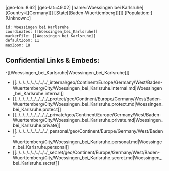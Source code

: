 ﻿---
location: [49.02,8.62]
mapzoom: [7,12] 
mapmarker: city 
type: City
tags:
- geo/City


SpocWebEntityId: 35734
isDeleted: false
confidential: public

---
[geo-lon::8.62]
[geo-lat::49.02]
[name::Woessingen bei Karlsruhe]
[Country::[[Germany]]]
[State[[Baden-Wuerttemberg]]]]]
[Population::]
[Unknown::]


```leaflet
id: Woessingen bei Karlsruhe
coordinates: [[Woessingen_bei_Karlsruhe]]
markerFile: [[Woessingen_bei_Karlsruhe]]
defaultZoom: 11 
maxZoom: 18
```


## Confidential Links & Embeds: 
-[[Woessingen_bei_Karlsruhe|Woessingen_bei_Karlsruhe]]] 
- [[../../../../../../../../_internal/geo/Continent/Europe/Germany/West/Baden-Wuerttemberg/City/Woessingen_bei_Karlsruhe.internal.md|Woessingen_bei_Karlsruhe.internal]] 
- [[../../../../../../../../_protect/geo/Continent/Europe/Germany/West/Baden-Wuerttemberg/City/Woessingen_bei_Karlsruhe.protect.md|Woessingen_bei_Karlsruhe.protect]] 
- [[../../../../../../../../_private/geo/Continent/Europe/Germany/West/Baden-Wuerttemberg/City/Woessingen_bei_Karlsruhe.private.md|Woessingen_bei_Karlsruhe.private]] 
- [[../../../../../../../../_personal/geo/Continent/Europe/Germany/West/Baden-Wuerttemberg/City/Woessingen_bei_Karlsruhe.personal.md|Woessingen_bei_Karlsruhe.personal]] 
- [[../../../../../../../../_secret/geo/Continent/Europe/Germany/West/Baden-Wuerttemberg/City/Woessingen_bei_Karlsruhe.secret.md|Woessingen_bei_Karlsruhe.secret]] 
